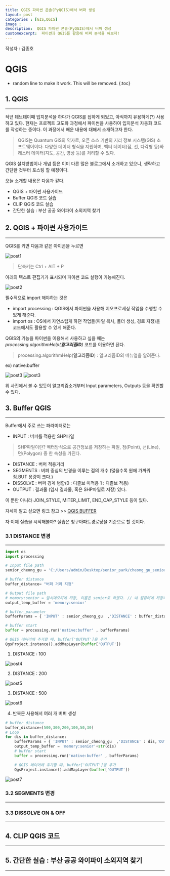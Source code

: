 ```yaml
---
title: QGIS 파이썬 콘솔(PyQGIS)에서 버퍼 생성
layout: post
categories : [GIS,QGIS]
image : 
description:  QGIS 파이썬 콘솔(PyQGIS)에서 버퍼 생성
customexcerpt:  파이썬과 QGIS를 활용해 버퍼 분석을 해보자! 
---
```


<span class = "alert g">작성자 : 김종호</span>

# QGIS 
<!-- 아래 2줄은 목차를 나타내기 위한 심볼이니 건들지 말아 주세요 -->
* random line to make it work. This will be removed.
{:toc} 

## 1. QGIS 
---
작년 데브데이때 입지분석을 하다가 QGIS를 접하게 되었고, 아직까지 유용하게(?) 사용하고 있다. 현재는 프로젝트 고도화 과정에서 파이썬을 사용하여 입지분석 자동화 코드를 작성하는 중이다. 이 과정에서 배운 내용에 대해서 소개하고자 한다.

> QGIS는 Quantum GIS의 약자로, 오픈 소스 기반의 지리 정보 시스템(GIS) 소프트웨어이다. 다양한 데이터 형식을 지원하며, 벡터 데이터(점, 선, 다각형 등)와 래스터 데이터(지도, 공간, 영상 등)를 처리할 수 있다.

QGIS 설치방법이나 개념 등은 이미 다른 많은 블로그에서 소개하고 있으니, 생략하고
간단한 것부터 포스팅 할 예정이다. 

오늘 소개할 내용은 다음과 같다.

- QGIS + 파이썬 사용가이드
- Buffer QGIS 코드 실습
- CLIP QGIS 코드 실습
- 간단한 실습 : 부산 공공 와이파이 소외지역 찾기

## 2. QGIS + 파이썬 사용가이드
---

QGIS를 키면 다음과 같은 아이콘을 누르면
<!-- 사진1 -->
![post1](/assets/img/QGIS/QGIS_buffer1.png)

> 단축키는 Ctrl + AIT + P
 
아래의 텍스트 편집기가 표시되며 파이썬 코드 실행이 가능해진다.

<!-- 사진2 -->
![post2](/assets/img/QGIS/QGIS_buffer2.png)

필수적으로 import 해야하는 것은
- import processing : QGIS에서 파이썬을 사용해 지오프로세싱 작업을 수행할 수 있게 해준다.
- import os : OS에서 자연스럽게 하던 작업들(파일 복사, 폴더 생성, 경로 지정)을 코드에서도 활용할 수 있게 해준다.

QGIS의 기능을 파이썬을 이용해서 사용하고 싶을 때는 *processing.algorithmHelp(**알고리즘ID**)* 코드를 이용하면 된다.
> processing.algorithmHelp(**알고리즘ID**) : 알고리즘ID의 메뉴얼을 알려준다.

ex) native:buffer

<!-- 사진3 -->
![post3](/assets/img/QGIS/QGIS_buffer3.png)
![post3](/assets/img/QGIS/QGIS_buffer3_1.png)

위 사진에서 볼 수 있듯이 알고리즘소개부터 Input parameters, Outputs 등을 확인할 수 있다.

## 3. Buffer QGIS
---

Buffer에서 주로 쓰는 파라미터로는
- INPUT : 버퍼를 적용한 SHP파일
> SHP파일이란? 벡터방식으로 공간정보를 저장하는 파일, 점(Point), 선(Line), 면(Polygon) 중 한 속성을 가진다.
- DISTANCE : 버퍼 적용거리
- SEGMENTS : 버퍼 중심의 반경을 이루는 점의 개수 (많을수록 원에 가까워짐.BUT 용량이 크다.)
- DISSOLVE : 버퍼 경계 병합(0 : 디졸브 미적용 1 : 디졸브 적용)
- OUTPUT : 결과물 (임시 결과물, 혹은 SHP파일로 저장)
있다.

이 뿐만 아니라 JOIN_STYLE, MITER_LIMIT, END_CAP_STYLE 등이 있다.

자세히 알고 싶으면 링크 참고 >>
[QGIS BUFFER ](https://docs.qgis.org/3.10/ko/docs/user_manual/processing_algs/qgis/vectorgeometry.html#qgisbuffer)

자 이제 실습을 시작해볼까? 실습은 청구아파트경로당을 기준으로 할 것이다. 

### 3.1 DISTANCE 변경
---

~~~ py
import os
import processing

# Input file path
senior_cheong_gu = 'C:/Users/admin/Desktop/senior_park/cheong_gu_senior_5181.shp'

# buffer distance
buffer_distance= "버퍼 거리 지정"

# Output file path
# memory:senior = 임시메모리에 저장, 이름은 senior로 하겠다. // 내 컴퓨터에 저장하고 싶을 시, 파일 경로를 지정해주면 됨
output_temp_buffer = 'memory:senior'

# buffer_parameter
bufferParams = { 'INPUT' : senior_cheong_gu  ,'DISTANCE' : buffer_distance,'OUTPUT':output_temp_buffer}

# buffer start
buffer = processing.run('native:buffer' , bufferParams)

# QGIS 레이어에 추가할 때, buffer['OUTPUT']을 추가
QgsProject.instance().addMapLayer(buffer['OUTPUT'])

~~~


1) DISTANCE : 100

![post4](/assets/img/QGIS/QGIS_buffer4.png)

2) DISTANCE : 200

![post5](/assets/img/QGIS/QGIS_buffer5.png)

3) DISTANCE : 500

![post6](/assets/img/QGIS/QGIS_buffer6.png)

4) 반복문 사용해서 여러 개 버퍼 생성

~~~py 
# buffer distance
buffer_distance=[500,300,200,100,50,30]
# Loop
for dis in buffer_distance:
    bufferParams = { 'INPUT' : senior_cheong_gu  ,'DISTANCE' : dis,'OUTPUT':output_temp_buffer}
    output_temp_buffer = 'memory:senior'+str(dis)
    # buffer start
    buffer = processing.run('native:buffer' , bufferParams)

    # QGIS 레이어에 추가할 때, buffer['OUTPUT']을 추가
    QgsProject.instance().addMapLayer(buffer['OUTPUT'])
~~~

![post7](/assets/img/QGIS/QGIS_buffer7.png)

### 3.2 SEGMENTS 변경
---
### 3.3 DISSOLVE ON & OFF
---

## 4. CLIP QGIS 코드 
---

## 5. 간단한 실습 : 부산 공공 와이파이 소외지역 찾기
---

